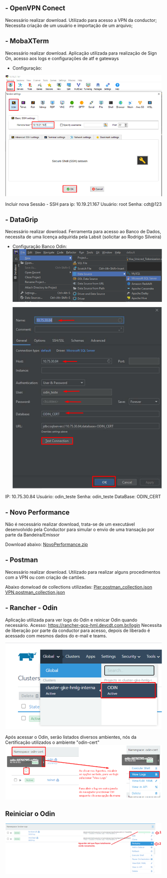 ## **- OpenVPN Conect**
Necessário realizar download.
Utilizado para acesso a VPN da conductor;
Necessita criação de um usuário e importação de um arquivo;


## **- MobaXTerm**
Necessário realizar download.
Aplicação utilizada para realização de Sign On, acesso aos logs e configurações de atf e gateways
- Configuração:

![image.png](/.attachments/image-ca7fd295-26d7-4022-880e-d64505d74df9.png)

Incluir nova Sessão - SSH para ip: 10.19.21.167
Usuário: root
Senha: cdt@123

## **- DataGrip**
Necessário realizar download.
Ferramenta para acesso ao Banco de Dados, necessita de uma licença adquirida pela Labsit (solicitar ao Rodrigo Silveira)
- Configuração Banco Odin:
![image.png](/.attachments/image-c806401b-f587-4e6b-b21e-d1ebbd3b6c64.png)

  ![image.png](/.attachments/image-f8406a8c-2742-4525-9f90-c4283cec76ed.png)

IP: 10.75.30.84
Usuário: odin_teste
Senha: odin_teste
DataBase: ODIN_CERT



## **- Novo Performance**
Não é necessário realizar download, trata-se de um executável desenvolvido pela Conductor para simular o envio de uma transação por parte da Bandeira/Emissor

Download abaixo:
[NovoPerformance.zip](/.attachments/NovoPerformance-ad935684-d5d8-4ca2-ade9-03d040b4c107.zip)

## **- Postman**
Necessário realizar download.
Utilizado para realizar alguns procedimentos com a VPN ou com criação de cartões.

Abaixo donwload de collections utilizadas:
[Pier.postman_collection.json](/.attachments/Pier.postman_collection-bfafea14-535e-496d-95a6-f34139611dc7.json)
[VPN.postman_collection.json](/.attachments/VPN.postman_collection-ab58c6eb-5593-4ad9-b2d0-b3ba43ecddf2.json)

## **- Rancher - Odin**
Aplicação utilizada para ver logs do Odin e reinicar Odin quando necessário.
Acesso: https://rancher-gcp-hml.devcdt.com.br/login
Necessita de liberação por parte da conductor para acesso, depois de liberado é acessado com mesmos dados do e-mail e teams.

![image.png](/.attachments/image-07f9d574-1d8c-41c9-ab97-f59595f06d62.png)

Após acessar o Odin, serão listados diversos ambientes, nós da Certificação utilizados o ambiente "odin-cert"
![image.png](/.attachments/image-371236e8-51f3-4f1d-b080-38ece27dab17.png)

## Reiniciar o Odin
![image.png](/.attachments/image-ed77c32f-dd58-4083-8c7a-20ed41f37d07.png)